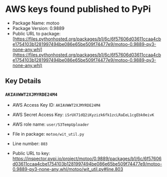 # AWS keys found published to PyPi

* Package Name: motoo
* Package Version: 0.9889
* Public URL to package: [https://files.pythonhosted.org/packages/b1/6c/6f57606d03611ccaa4cbe1754103b1281997494be086e65be509f74477e9/motoo-0.9889-py3-none-any.whl](https://files.pythonhosted.org/packages/b1/6c/6f57606d03611ccaa4cbe1754103b1281997494be086e65be509f74477e9/motoo-0.9889-py3-none-any.whl)

## Key Details

### `AKIAVWWT2XJMYRDE24M4`

* AWS Access Key ID: `AKIAVWWT2XJMYRDE24M4`
* AWS Secret Access Key: `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` 
* AWS role name: `user/S3TempUploader`
* File in package: `motoo/wit_util.py`
* Line number: `803`

* Public URL to key: https://inspector.pypi.io/project/motoo/0.9889/packages/b1/6c/6f57606d03611ccaa4cbe1754103b1281997494be086e65be509f74477e9/motoo-0.9889-py3-none-any.whl/motoo/wit_util.py#line.803


